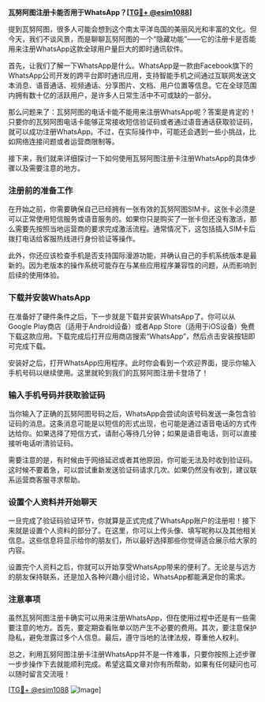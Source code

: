 **瓦努阿图注册卡能否用于WhatsApp？[[TG💪+ @esim1088](https://t.me/s/esim1088)]**

提到瓦努阿图，很多人可能会想到这个南太平洋岛国的美丽风光和丰富的文化。但今天，我们不谈风景，而是聊聊瓦努阿图的一个“隐藏功能”——它的注册卡是否能用来注册WhatsApp这款全球用户量巨大的即时通讯软件。

首先，让我们了解一下WhatsApp是什么。WhatsApp是一款由Facebook旗下的WhatsApp公司开发的跨平台即时通讯应用，支持智能手机之间通过互联网发送文本消息、语音通话、视频通话、分享图片、文档、用户位置等信息。它在全球范围内拥有数十亿的活跃用户，是许多人日常生活中不可或缺的一部分。

那么问题来了：瓦努阿图的电话卡能不能用来注册WhatsApp呢？答案是肯定的！只要你的瓦努阿图电话卡能够正常接收短信验证码或者通过语音通话获取验证码，就可以成功注册WhatsApp。不过，在实际操作中，可能还会遇到一些小挑战，比如网络连接问题或者运营商限制等。

接下来，我们就来详细探讨一下如何使用瓦努阿图注册卡注册WhatsApp的具体步骤以及需要注意的地方。

### 注册前的准备工作

在开始之前，你需要确保自己已经拥有一张有效的瓦努阿图SIM卡。这张卡必须是可以正常使用短信服务或语音服务的。如果你只是购买了一张卡但还没有激活，那么需要先按照当地运营商的要求完成激活流程。通常情况下，这包括插入SIM卡后拨打电话给客服热线进行身份验证等操作。

此外，你还应该检查手机是否支持国际漫游功能，并确认自己的手机系统版本是最新的。因为老版本的操作系统可能存在与某些应用程序兼容性的问题，从而影响到后续的使用体验。

### 下载并安装WhatsApp

在准备好了硬件条件之后，下一步就是下载并安装WhatsApp了。你可以从Google Play商店（适用于Android设备）或者App Store（适用于iOS设备）免费下载这款应用。下载完成后打开应用商店搜索“WhatsApp”，然后点击安装按钮即可完成下载。

安装好之后，打开WhatsApp应用程序。此时你会看到一个欢迎界面，提示你输入手机号码以继续使用。这里就轮到我们的瓦努阿图注册卡登场了！

### 输入手机号码并获取验证码

当你输入了正确的瓦努阿图号码之后，WhatsApp会尝试向该号码发送一条包含验证码的消息。这条消息可能是以短信的形式出现，也可能是通过语音电话的方式传达给你。如果选择了短信方式，请耐心等待几分钟；如果是语音电话，则可以直接接听电话听清验证码。

需要注意的是，有时候由于网络延迟或者其他原因，你可能无法及时收到验证码。这时候不要着急，可以尝试重新发送验证码请求几次。如果仍然没有收到，建议联系运营商客服寻求帮助。

### 设置个人资料并开始聊天

一旦完成了验证码验证环节，你就算是正式完成了WhatsApp账户的注册啦！接下来就是设置个人资料的部分了。在这里，你可以上传头像、填写昵称以及其他相关信息。这些信息将显示给你的朋友们，所以最好选择那些你觉得适合展示给大家的内容。

设置完个人资料之后，你就可以开始享受WhatsApp带来的便利了。无论是与远方的朋友保持联系，还是加入各种兴趣小组讨论，WhatsApp都能满足你的需求。

### 注意事项

虽然瓦努阿图注册卡确实可以用来注册WhatsApp，但在使用过程中还是有一些需要注意的地方。首先，要定期查看账单以防产生不必要的费用。其次，要注意保护隐私，避免泄露过多个人信息。最后，遵守当地的法律法规，尊重他人权利。

总之，利用瓦努阿图注册卡注册WhatsApp并不是一件难事，只要你按照上述步骤一步步操作下去就能顺利完成。希望这篇文章对你有所帮助，如果有任何疑问也可以随时留言交流哦！

[[TG💪+ @esim1088](https://t.me/s/esim1088) ![Image](https://i.postimg.cc/4NQfJmqS/Snipaste-2025-05-13-00-14-12.png)]
